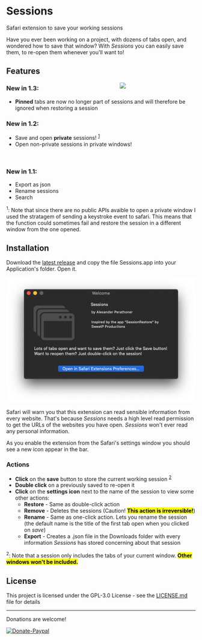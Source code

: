 # Sessions
Safari extension to save your working sessions

Have you ever been working on a project, with dozens of tabs open, and wondered how to save that window?
With *Sessions* you can easily save them, to re-open them whenever you'll want to!

## Features

<img align="right" margin="10px" src="https://raw.githubusercontent.com/AlexPerathoner/Sessions/master/Screens/PrivateDemonstration.mov" width="40%"></img>
### New in 1.3:
- **Pinned** tabs are now no longer part of sessions and will therefore be ignored when restoring a session

### New in 1.2:
- Save and open **private** sessions! <sup>[1](#note1)</sup>
- Open non-private sessions in private windows!

<br/>

### New in 1.1:
- Export as json
- Rename sessions
- Search


<a name="note1"></a><sup>1</sup>: Note that since there are no public APIs avaible to open a private window I used the stratagem of sending a keystroke event to safari. This means that the function could sometimes fail and restore the session in a different window from the one opened.</mark>


## Installation
Download the [latest release](https://github.com/AlexPerathoner/Sessions/releases/latest) and copy the file Sessions.app into your Application's folder. Open it.

![Welcome Window](https://raw.githubusercontent.com/AlexPerathoner/Sessions/master/Screens/welcomeScreen.png)

Safari will warn you that this extension can read sensible information from every website. That's because *Sessions* needs a high level read permission to get the URLs of the websites you have open. *Sessions* won't ever read any personal information.

As you enable the extension from the Safari's settings window you should see a new icon appear in the bar.

### Actions
* **Click** on the **save** button to store the current working session <sup>[2](#note2)</sup> 
* **Double click** on a previously saved to re-open it
* **Click** on the **settings icon** next to the name of the session to view some other actions:
	* **Restore** - Same as double-click action
	* **Remove** - Deletes the sessions (Caution! <mark>**This action is irreversible!**</mark>)
	* **Rename** - Same as one-click action. Lets you rename the session (the default name is the title of the first tab open when you clicked on *save*)
	* **Export** - Creates a .json file in the Downloads folder with every information *Sessions* has stored concerning about that session


<a name="note2"></a><sup>2</sup>: Note that a session only includes the tabs of your current window. <mark>**Other windows won't be included.**</mark>

## License

This project is licensed under the GPL-3.0 License - see the [LICENSE.md](LICENSE.md) file for details

---
Donations are welcome!

[![Donate-Paypal](https://img.shields.io/badge/donate-paypal-yellow.svg?style=flat)](https://paypal.me/AlexanderPerathoner)
